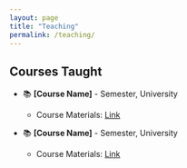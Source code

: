 ```yaml
---
layout: page
title: "Teaching"
permalink: /teaching/
---
```


## Courses Taught
- 📚 **[Course Name]** - Semester, University  
  - Course Materials: [Link](#)

- 📚 **[Course Name]** - Semester, University  
  - Course Materials: [Link](#)
